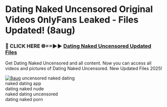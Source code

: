 # Dating Naked Uncensored Original Videos 0nlyFans Leaked - Files Updated! (8aug)

<h3>🔴 CLICK HERE 🌐==►► <a href="https://tinyurl.com/yckcrads" rel="nofollow">Dating Naked Uncensored Updated Files</a></h3>

Get Dating Naked Uncensored and all content. Now you can access all videos and pictures of Dating Naked Uncensored. New Updated Files 2025!

[![8aug](https://i.imgur.com/hpKpOFt.gif)](https://tinyurl.com/yckcrads)
uncensored naked dating<br>
naked dating app<br>
dating naked nude<br>
naked dating uncensored<br>
dating naked porn